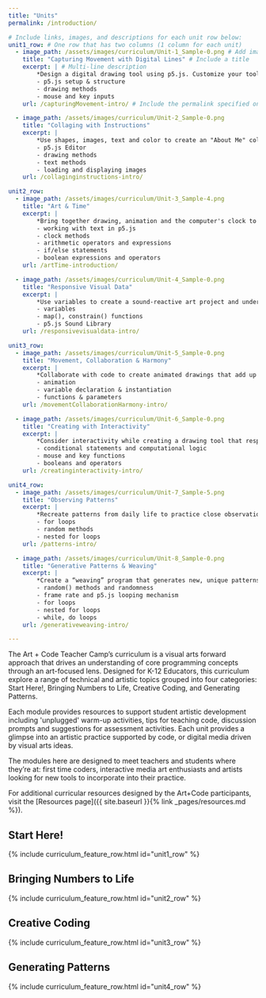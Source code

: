 ```yaml
---
title: "Units"
permalink: /introduction/

# Include links, images, and descriptions for each unit row below:
unit1_row: # One row that has two columns (1 column for each unit)
  - image_path: /assets/images/curriculum/Unit-1_Sample-0.png # Add image in /assets/images and link it here
    title: "Capturing Movement with Digital Lines" # Include a title
    excerpt: | # Multi-line description
        *Design a digital drawing tool using p5.js. Customize your tool to express unique qualities of line and composition!* 
        - p5.js setup & structure
        - drawing methods
        - mouse and key inputs
    url: /capturingMovement-intro/ # Include the permalink specified on the unit's page

  - image_path: /assets/images/curriculum/Unit-2_Sample-0.png
    title: "Collaging with Instructions"
    excerpt: |
        *Use shapes, images, text and color to create an "About Me" collage to create a self-portrait while exploring the p5.js editor and its many features.* 
        - p5.js Editor
        - drawing methods
        - text methods
        - loading and displaying images
    url: /collaginginstructions-intro/

unit2_row:
  - image_path: /assets/images/curriculum/Unit-3_Sample-4.png
    title: "Art & Time"
    excerpt: |
        *Bring together drawing, animation and the computer's clock to engage with **time** as an artistic concept and design your own clock!*
        - working with text in p5.js
        - clock methods
        - arithmetic operators and expressions
        - if/else statements
        - boolean expressions and operators
    url: /artTime-introduction/

  - image_path: /assets/images/curriculum/Unit-4_Sample-0.png
    title: "Responsive Visual Data"
    excerpt: |
        *Use variables to create a sound-reactive art project and understand the way data can feed into inputs and outputs*
        - variables
        - map(), constrain() functions
        - p5.js Sound Library
    url: /responsivevisualdata-intro/

unit3_row:
  - image_path: /assets/images/curriculum/Unit-5_Sample-0.png
    title: "Movement, Collaboration & Harmony"
    excerpt: |
        *Collaborate with code to create animated drawings that add up to more than the sum of their parts.*
        - animation
        - variable declaration & instantiation
        - functions & parameters
    url: /movementCollaborationHarmony-intro/

  - image_path: /assets/images/curriculum/Unit-6_Sample-0.png
    title: "Creating with Interactivity"
    excerpt: |
        *Consider interactivity while creating a drawing tool that responds to user inputs.*
        - conditional statements and computational logic
        - mouse and key functions
        - booleans and operators
    url: /creatinginteractivity-intro/

unit4_row:
  - image_path: /assets/images/curriculum/Unit-7_Sample-5.png
    title: "Observing Patterns"
    excerpt: |
        *Recreate patterns from daily life to practice close observation and iteration.*
        - for loops
        - random methods
        - nested for loops
    url: /patterns-intro/

  - image_path: /assets/images/curriculum/Unit-8_Sample-0.png
    title: "Generative Patterns & Weaving"
    excerpt: |
        *Create a “weaving” program that generates new, unique patterns based on programmatic randomness.*
        - random() methods and randomness
        - frame rate and p5.js looping mechanism
        - for loops
        - nested for loops
        - while, do loops
    url: /generativeweaving-intro/

---
```


The Art + Code Teacher Camp’s curriculum is a visual arts forward approach that drives an understanding of core programming concepts through an art-focused lens. Designed for K-12 Educators, this curriculum explore a range of technical and artistic topics grouped into four categories: Start Here!, Bringing Numbers to Life, Creative Coding, and Generating Patterns. 

Each module provides resources to support student artistic development including 'unplugged' warm-up activities, tips for teaching code, discussion prompts and suggestions for assessment activities. Each unit provides a glimpse into an artistic practice supported by code, or digital media driven by visual arts ideas. 

The modules here are designed to meet teachers and students where they’re at: first time coders, interactive media art enthusiasts and artists looking for new tools to incorporate into their practice.

For additional curricular resources designed by the Art+Code participants, visit the [Resources page]({{ site.baseurl }}{% link _pages/resources.md %}).

## Start Here!

{% include curriculum_feature_row.html id="unit1_row" %}

## Bringing Numbers to Life

{% include curriculum_feature_row.html id="unit2_row" %}

## Creative Coding

{% include curriculum_feature_row.html id="unit3_row" %}

## Generating Patterns

{% include curriculum_feature_row.html id="unit4_row" %}
